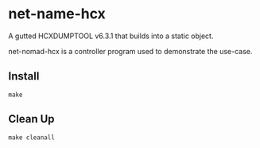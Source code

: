 net-name-hcx
==============

A gutted HCXDUMPTOOL v6.3.1 that builds into a static object. 

net-nomad-hcx is a controller program used to demonstrate the use-case.


Install
--------------

`make`

Clean Up
--------------

`make cleanall`